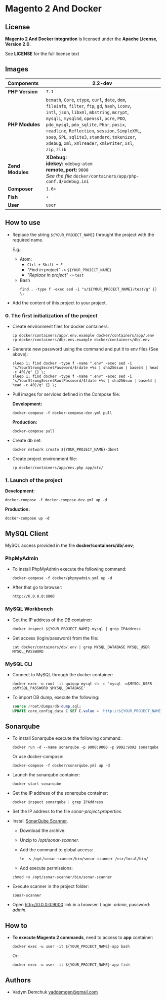# Magento 2 And Docker

## License

**Magento 2 And Docker integration** is licensed under the **Apache License, Version 2.0**.

See **LICENSE** for the full license text

## Images

| Components  | 2.2-dev |
|:------------|-------------|
| **PHP Version** | `7.1` |
| **PHP Modules** | `bcmath`, `Core`, `ctype`, `curl`, `date`, `dom`,<br>`fileinfo`, `filter`, `ftp`, `gd`, `hash`, `iconv`,<br>`intl`, `json`, `libxml`, `mbstring`, `mcrypt`,<br>`mysqli`, `mysqlnd`, `openssl`, `pcre`, `PDO`,<br> `pdo_mysql`, `pdo_sqlite`, `Phar`, `posix`,<br>`readline`, `Reflection`, `session`, `SimpleXML`,<br>`soap`, `SPL`, `sqlite3`, `standard`, `tokenizer`,<br>`xdebug`, `xml`, `xmlreader`, `xmlwriter`, `xsl`,<br>`zip`, `zlib` |
| **Zend Modules** | **XDebug:**<br>**idekey:** `xdebug-atom`<br>**remote_port:** `9000`<br>_See the file_ `docker/containers/app/php-conf.d/xdebug.ini` |
| **Composer** | `1.6+` |
| **Fish** | `+` |
| **User** | `user` |

## How to use
- Replace the string `${YOUR_PROJECT_NAME}` throught the project with the required name.

  E.g.:
    - Atom:
        - `Ctrl + Shift + F`
        - _"Find in project"_ `->` `${YOUR_PROJECT_NAME}`
        - _"Replace in project"_ `->` `test`
    - Bash
      ```shell
      find . -type f -exec sed -i "s/${YOUR_PROJECT_NAME}/test/g" {} \;
      ```
- Add the content of this project to your project.

### 0. The first initialization of the project

- Create environment files for docker containers:

  ```shell
  cp docker/containers/app/.env.example docker/containers/app/.env
  cp docker/containers/db/.env.example docker/containers/db/.env
  ```

- Generate new password using the command and put it to env files (See above):

  ```shell
  sleep 1; find docker -type f -name ".env" -exec sed -i "s/YourStrongSecretPassword/$(date +%s | sha256sum | base64 | head -c 40)/g" {} \;
  sleep 1; find docker -type f -name ".env" -exec sed -i "s/YourStrongSecretRootPassword/$(date +%s | sha256sum | base64 | head -c 40)/g" {} \;
  ```

- Pull images for services defined in the Compose file:

  **Development:**

  ```shell
  docker-compose -f docker-compose-dev.yml pull
  ```

  **Production:**

  ```shell
  docker-compose pull
  ```

- Create db net:

  ```shell
  docker network create ${YOUR_PROJECT_NAME}-dbnet
  ```

- Create project environment file:

  ```shell
  cp docker/containers/app/env.php app/etc/
  ```

### 1. Launch of the project

**Development:**

```shell
docker-compose -f docker-compose-dev.yml up -d
```

**Production:**

```shell
docker-compose up -d
```

## MySQL Client

MySQL access provided in the file **docker/containers/db/.env**;

### PhpMyAdmin

- To install PhpMyAdmin execute the following command:

  ```shell
  docker-compose -f docker/phpmyadmin.yml up -d
  ```

- After that go to browser:

  ```
  http://0.0.0.0:8000
  ```

### MySQL Workbench

- Get the IP address of the DB container:

  ```shell
  docker inspect ${YOUR_PROJECT_NAME}-mysql | grep IPAddress
  ```

- Get access (login/password) from the file:

  ```shell
  cat docker/containers/db/.env | grep MYSQL_DATABASE MYSQL_USER MYSQL_PASSWORD
  ```
### MySQL CLI

- Connect to MySQL through the docker container:

  ```shell
  docker exec -u root -it quiqup-mysql sh -c 'mysql -u$MYSQL_USER -p$MYSQL_PASSWORD $MYSQL_DATABASE'
  ```

- To import DB dump, execute the following:

  ```sql
  source /root/dumps/db-dump.sql;
  UPDATE core_config_data C SET C.value = 'http://${YOUR_PROJECT_NAME}-local.com/' WHERE C.path IN ('web/secure/base_url' , 'web/unsecure/base_url');
  ```

## Sonarqube

- To install Sonarqube execute the following command:

  ```shell
  docker run -d --name sonarqube -p 9000:9000 -p 9092:9092 sonarqube
  ```

    Or use docker-compose:

  ```shell
  docker-compose -f docker/sonarqube.yml up -d
  ```

- Launch the sonarqube container:

  ```shell
  docker start sonarqube
  ```

- Get the IP address of the sonarqube container:

  ```shell
  docker inspect sonarqube | grep IPAddress
  ```

- Set the IP address to the file _sonar-project.properties_.

- Install [SonarQube Scanner](https://docs.sonarqube.org/display/SCAN/Analyzing+with+SonarQube+Scanner).

    * Download the archive.
    * Unzip to _/opt/sonar-scanner_.
    * Add the command to global access:

      ```shell
      ln -s /opt/sonar-scanner/bin/sonar-scanner /usr/local/bin/
      ```

    * Add execute permissions:

    ```shell
    chmod +x /opt/sonar-scanner/bin/sonar-scanner
    ```

- Execute scanner in the project folder:

  ```shell
  sonar-scanner
  ```

- Open http://0.0.0.0:9000 link in a browser. Login: _admin_, password: _admin_.

## **How to**

- **To execute Magento 2 commands**, need to access to **app** container:

  ```shell
  docker exec -u user -it ${YOUR_PROJECT_NAME}-app bash
  ```

    Or:

  ```shell
  docker exec -u user -it ${YOUR_PROJECT_NAME}-app fish
  ```

## Authors

- Vadym Demchuk <vaddemgen@gmail.com>
